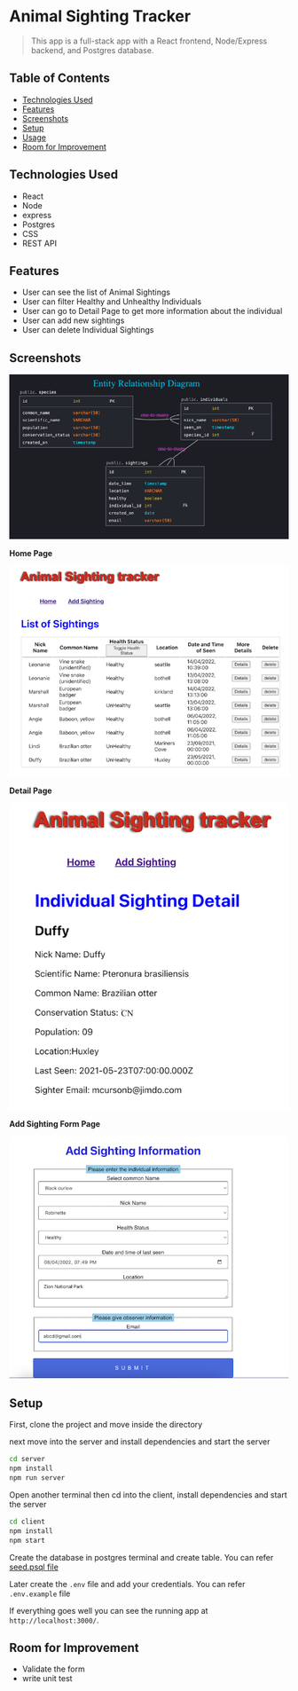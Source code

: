 # Animal Sighting Tracker

> This app is a full-stack app with a React frontend, Node/Express backend, and Postgres database.

## Table of Contents

- [Technologies Used](#technologies-used)
- [Features](#features)
- [Screenshots](#screenshots)
- [Setup](#setup)
- [Usage](#usage)
- [Room for Improvement](#room-for-improvement)

## Technologies Used

- React
- Node
- express
- Postgres
- CSS
- REST API

## Features

- User can see the list of Animal Sightings
- User can filter Healthy and Unhealthy Individuals
- User can go to Detail Page to get more information about the individual
- User can add new sightings
- User can delete Individual Sightings

## Screenshots

![erd](./screenshots/erd.png)

**Home Page**

![Home Page](./screenshots/homepage.png)

**Detail Page**

![Detail Page](./screenshots/detailpage.png)

**Add Sighting Form Page**

![Add Sighting Form Page](./screenshots/add-sighting.png)

<!-- If you have screenshots you'd like to share, include them here. -->

## Setup

First, clone the project and move inside the directory

next move into the server and install dependencies and start the server

```bash
cd server
npm install
npm run server
```

Open another terminal then cd into the client, install dependencies and start the server

```bash
cd client
npm install
npm start
```

Create the database in postgres terminal and create table. You can refer [seed.psql file](./server/db/seed.psql)

Later create the `.env` file and add your credentials. You can refer `.env.example` file

If everything goes well you can see the running app at `http://localhost:3000/`.

## Room for Improvement

- Validate the form
- write unit test
